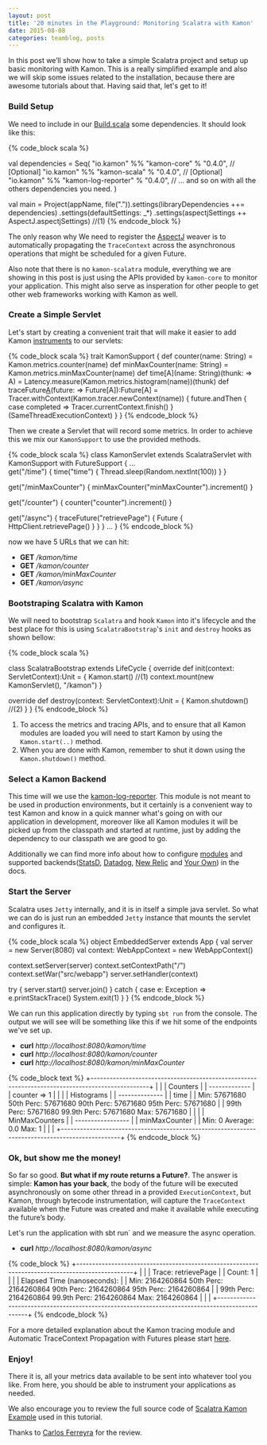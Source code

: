 ```yaml
---
layout: post
title: '20 minutes in the Playground: Monitoring Scalatra with Kamon'
date: 2015-08-08
categories: teamblog, posts
---
```


In this post we’ll show how to take a simple Scalatra project and setup up basic monitoring with Kamon. This is a really
simplified example and also we will skip some issues related to the installation, because there are awesome tutorials
about that. Having said that, let's get to it!



### Build Setup ###

We need to include in our [Build.scala] some dependencies. It should look like this:

{% code_block scala %}

val dependencies = Seq(
    "io.kamon"    	          %% "kamon-core"           	  % "0.4.0",
     // [Optional]
    "io.kamon"    	          %% "kamon-scala"                % "0.4.0",
     // [Optional]
    "io.kamon"    	          %% "kamon-log-reporter"   	  % "0.4.0",
     // ... and so on with all the others dependencies you need.
    )

val main = Project(appName, file(".")).settings(libraryDependencies ++= dependencies)
              .settings(defaultSettings: _*)
              .settings(aspectjSettings ++ AspectJ.aspectjSettings) //(1)
{% endcode_block %}

The only reason why We need to register the [AspectJ] weaver is to automatically propagating the `TraceContext` across the
asynchronous operations that might be scheduled for a given Future.

Also note that there is no `kamon-scalatra` module, everything we are showing in this post is just using the APIs provided by
`kamon-core` to monitor your application. This might also serve as insperation for other people to get other web frameworks
working with Kamon as well.


### Create a Simple Servlet ###

Let's start by creating a convenient trait that will make it easier to add Kamon [instruments] to our servlets:

{% code_block scala %}
trait KamonSupport {
  def counter(name: String) = Kamon.metrics.counter(name)
  def minMaxCounter(name: String) = Kamon.metrics.minMaxCounter(name)
  def time[A](name: String)(thunk: => A) = Latency.measure(Kamon.metrics.histogram(name))(thunk)
  def traceFuture[A](name:String)(future: => Future[A]):Future[A] =
    Tracer.withContext(Kamon.tracer.newContext(name)) {
     future.andThen { case completed ⇒ Tracer.currentContext.finish() }(SameThreadExecutionContext)
   }
}
{% endcode_block %}

Then we create a Servlet that will record some metrics. In order to achieve this we mix our `KamonSupport` to use the
provided methods.

{% code_block scala %}
class KamonServlet extends ScalatraServlet with KamonSupport with FutureSupport {
  ...  
  get("/time") {
    time("time") {
      Thread.sleep(Random.nextInt(100))
    }
  }

  get("/minMaxCounter") {
    minMaxCounter("minMaxCounter").increment()
  }

  get("/counter") {
    counter("counter").increment()
  }

  get("/async") {
    traceFuture("retrievePage") {
      Future {
        HttpClient.retrievePage()
      }
    }
  }
  ...
}
{% endcode_block %}

now we have 5 URLs that we can hit:

* **GET** */kamon/time*
* **GET** */kamon/counter*
* **GET** */kamon/minMaxCounter*
* **GET** */kamon/async*


### Bootstraping Scalatra with Kamon ###

We will need to bootstrap `Scalatra` and hook `Kamon` into it's lifecycle and the best place for this is using `ScalatraBootstrap`'s
`init` and `destroy` hooks as shown bellow:

{% code_block scala %}

class ScalatraBootstrap extends LifeCycle {
  override def init(context: ServletContext):Unit = {
    Kamon.start() //(1)
    context.mount(new KamonServlet(), "/kamon")
  }

  override def destroy(context: ServletContext):Unit = {
    Kamon.shutdown() //(2)
  }
}
{% endcode_block %}

1. To access the metrics and tracing APIs, and to ensure that all Kamon modules are loaded you will need to start Kamon
by using the `Kamon.start(..)` method.
2. When you are done with Kamon, remember to shut it down using the
`Kamon.shutdown()` method.

### Select a Kamon Backend ###

This time will we use the [kamon-log-reporter]. This module is not meant to be used in production environments, but it
certainly is a convenient way to test Kamon and know in a quick manner what's going on with our application in
development, moreover like all Kamon modules it will be picked up from the classpath and started at runtime, just by adding the
dependency to our classpath we are good to go.

Additionally we can find more info about how to configure [modules] and supported backends([StatsD], [Datadog], [New
Relic] and [Your Own]) in the docs.


### Start the Server ###

Scalatra uses `Jetty` internally, and it is in itself a simple java servlet. So what we can do is just run an embedded
`Jetty` instance that mounts the servlet and configures it.

{% code_block scala %}
object EmbeddedServer extends App {
  val server = new Server(8080)
  val context: WebAppContext = new WebAppContext()

  context.setServer(server)
  context.setContextPath("/")
  context.setWar("src/webapp")
  server.setHandler(context)

  try {
    server.start()
    server.join()
  } catch {
    case e: Exception =>
      e.printStackTrace()
      System.exit(1)
  }
}
{% endcode_block %}

We can run this application directly by typing `sbt run` from the console. The output we will see will be something like
this if we hit some of the endpoints we've set up.

* **curl** *http://localhost:8080/kamon/time*
* **curl** *http://localhost:8080/kamon/counter*
* **curl** *http://localhost:8080/kamon/minMaxCounter*

{% code_block text %}
+------------------------------------------------------------------------------------------------+
|                                                                                                |
|                                         Counters                                               |
|                                       -------------                                            |
|                                    counter  =>  1                                              |
|                                                                                                |
|                                        Histograms                                              |
|                                      --------------                                            |
|  time                                                                                          |
|    Min: 57671680     50th Perc: 57671680       90th Perc: 57671680       95th Perc: 57671680   |
|                      99th Perc: 57671680     99.9th Perc: 57671680             Max: 57671680   |
|                                                                                                |
|                                      MinMaxCounters                                            |
|                                    -----------------                                           |
|  minMaxCounter                                                                                 |
|          Min: 0                      Average: 0.0                         Max: 1               |
|                                                                                                |
+------------------------------------------------------------------------------------------------+
{% endcode_block %}

### Ok, but show me the money! ###

So far so good. **But what if my route returns a Future?**. The answer is simple: **Kamon has your back**, the
body of the future will be executed asynchronously on some other thread in a provided `ExecutionContext`, but Kamon,
through bytecode instrumentation, will capture the `TraceContext` available when the Future was created and make it
available while executing the future’s body.

Let's run the application with sbt run` and we measure the async operation.

* **curl** *http://localhost:8080/kamon/async*

{% code_block %}
+------------------------------------------------------------------------------------------------+
|                                                                                                |
|    Trace: retrievePage                                                                         |
|    Count: 1                                                                                    |
|                                                                                                |
|  Elapsed Time (nanoseconds):                                                                   |
|    Min: 2164260864   50th Perc: 2164260864     90th Perc: 2164260864     95th Perc: 2164260864 |
|                      99th Perc: 2164260864   99.9th Perc: 2164260864           Max: 2164260864 |
|                                                                                                |
+------------------------------------------------------------------------------------------------+
{% endcode_block %}

For a more detailed explanation about the Kamon tracing module and Automatic TraceContext Propagation with Futures
please start [here].

### Enjoy! ###

There it is, all your metrics data available to be sent into whatever tool you like. From here, you should be able to
instrument your applications as needed.

We also encourage you to review the full source code of [Scalatra Kamon Example] used in this tutorial.

Thanks to [Carlos Ferreyra] for the review.

[Carlos Ferreyra]:https://twitter.com/cryptic_marlbo
[modules]: /core/modules/using-modules/
[instruments]: /core/metrics/instruments/
[kamon-log-reporter]: /backends/log-reporter/
[AspectJ]: https://github.com/kamon-io/Kamon/blob/master/kamon-examples/kamon-scalatra-example/project/AspectJ.scala
[Build.scala]:https://github.com/kamon-io/Kamon/blob/master/kamon-examples/kamon-scalatra-example/project/Build.scala
[StatsD]: /backends/statsd/
[Datadog]: /backends/datadog/
[New Relic]: /backends/newrelic/
[Your Own]: /core/metrics/subscription-protocol/
[here]: /core/tracing/core-concepts/
[Scalatra Kamon Example]: https://github.com/kamon-io/Kamon/tree/master/kamon-examples/kamon-scalatra-example

